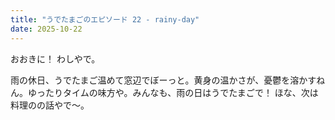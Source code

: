 ```yaml
---
title: "うでたまごのエピソード 22 - rainy-day"
date: 2025-10-22
---
```


おおきに！ わしやで。

雨の休日、うでたまご温めて窓辺でぼーっと。黄身の温かさが、憂鬱を溶かすねん。ゆったりタイムの味方や。みんなも、雨の日はうでたまごで！ ほな、次は 料理のの話やで～。
